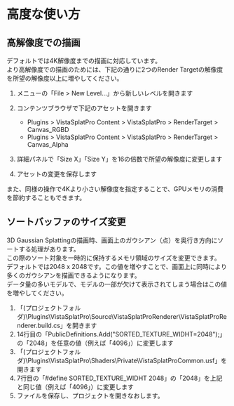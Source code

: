 # 高度な使い方

## 高解像度での描画

デフォルトでは4K解像度までの描画に対応しています。  
より高解像度での描画のためには、下記の通りに2つのRender Targetの解像度を所望の解像度以上に増やしてください。

1. メニューの「File > New Level...」から新しいレベルを開きます
2. コンテンツブラウザで下記のアセットを開きます

	- Plugins > VistaSplatPro Content > VistaSplatPro > RenderTarget > Canvas_RGBD
	- Plugins > VistaSplatPro Content > VistaSplatPro > RenderTarget > Canvas_Alpha

3. 詳細パネルで「Size X」「Size Y」を16の倍数で所望の解像度に変更します
4. アセットの変更を保存します

また、同様の操作で4Kより小さい解像度を指定することで、GPUメモリの消費を節約することもできます。

## ソートバッファのサイズ変更

3D Gaussian Splattingの描画時、画面上のガウシアン（点）を奥行き方向にソートする処理があります。  
この際のソート対象を一時的に保持するメモリ領域のサイズを変更できます。  
デフォルトでは2048 x 2048です。この値を増やすことで、画面上に同時により多くのガウシアンを描画できるようになります。  
データ量の多いモデルで、モデルの一部が欠けて表示されてしまう場合はこの値を増やしてください。

1. 「(プロジェクトフォルダ)\Plugins\VistaSplatPro\Source\VistaSplatProRenderer\VistaSplatProRenderer.build.cs」を開きます
2.  14行目の「PublicDefinitions.Add("SORTED_TEXTURE_WIDHT=2048");」の「2048」を任意の値（例えば「4096」）に変更します
3. 「(プロジェクトフォルダ)\Plugins\VistaSplatPro\Shaders\Private\VistaSplatProCommon.usf」を開きます
4.  7行目の「#define SORTED_TEXTURE_WIDHT 2048」の「2048」を上記と同じ値（例えば「4096」）に変更します
5. ファイルを保存し、プロジェクトを開きなおします。
